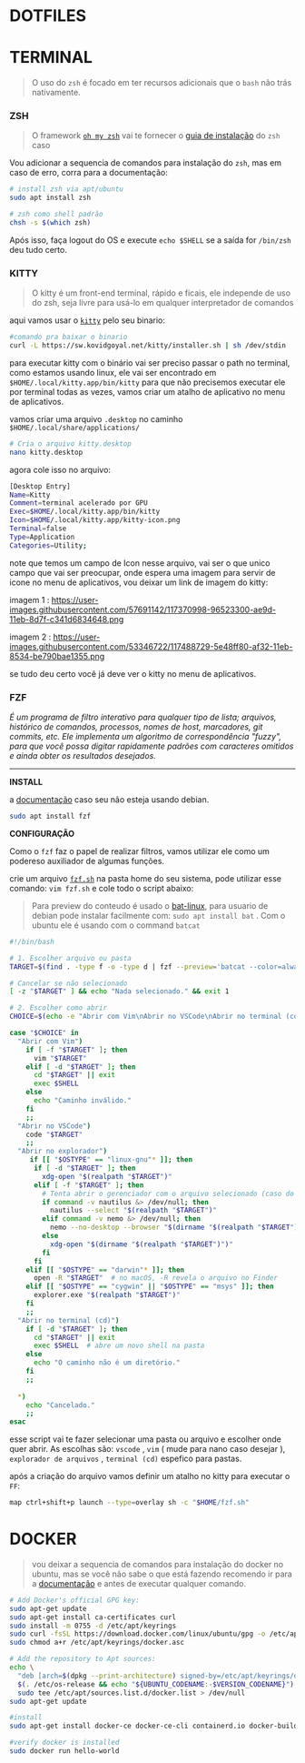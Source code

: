 # DOTFILES

# TERMINAL

> O uso do `zsh` é focado em ter recursos adicionais que o `bash` não trás nativamente.
> 

### ZSH

> O framework [`oh my zsh`](https://ohmyz.sh/) vai te fornecer o [guia de instalação](https://github.com/ohmyzsh/ohmyzsh/wiki/Installing-ZSH) do `zsh`  caso
> 

Vou adicionar a sequencia de comandos para instalação do `zsh`, mas em caso de erro, corra para a documentação: 

 

```bash
# install zsh via apt/ubuntu
sudo apt install zsh 

# zsh como shell padrão
chsh -s $(which zsh)
```

Após isso, faça logout do OS e execute `echo $SHELL` se a saída for `/bin/zsh` deu tudo certo. 

### KITTY

> O  kitty é um front-end terminal, rápido e ficais, ele independe de uso do zsh, seja livre para usá-lo em qualquer interpretador de comandos
> 

aqui vamos usar o [`kitty`](https://sw.kovidgoyal.net/kitty/binary/)  pelo seu binario: 

```bash
#comando pra baixar o binario 
curl -L https://sw.kovidgoyal.net/kitty/installer.sh | sh /dev/stdin
```

para executar kitty com o binário vai ser preciso passar o path no terminal, como estamos usando linux, ele vai ser encontrado em `$HOME/.local/kitty.app/bin/kitty` para que não precisemos executar ele por terminal todas as vezes, vamos criar um atalho de aplicativo no menu de aplicativos.

vamos criar uma arquivo `.desktop` no caminho `$HOME/.local/share/applications/`

```bash
# Cria o arquivo kitty.desktop
nano kitty.desktop 
```

agora cole isso no arquivo: 

```bash
[Desktop Entry]
Name=Kitty
Comment=terminal acelerado por GPU
Exec=$HOME/.local/kitty.app/bin/kitty
Icon=$HOME/.local/kitty.app/kitty-icon.png
Terminal=false
Type=Application
Categories=Utility;
```

note que temos um campo de Icon nesse arquivo, vai ser o que unico campo que vai ser preocupar, onde espera  uma imagem para servir de icone no menu de aplicativos, vou deixar um link de imagem do kitty: 

imagem 1 : https://user-images.githubusercontent.com/57691142/117370998-96523300-ae9d-11eb-8d7f-c341d6834648.png

imagem 2 : https://user-images.githubusercontent.com/53346722/117488729-5e48ff80-af32-11eb-8534-be790bae1355.png

se tudo deu certo você já deve ver o kitty no menu de aplicativos.

### FZF

*É um programa de filtro interativo para qualquer tipo de lista; arquivos, histórico de comandos, processos, nomes de host, marcadores, git commits, etc. Ele implementa um algoritmo de correspondência "fuzzy", para que você possa digitar rapidamente padrões com caracteres omitidos e ainda obter os resultados desejados.*

   ****

  **INSTALL**

a [documentação](https://github.com/junegunn/fzf) caso seu não esteja usando debian.

```bash
sudo apt install fzf
```

   **CONFIGURAÇÃO**

Como o `fzf` faz o papel de realizar filtros, vamos utilizar ele como um podereso auxiliador de algumas funções.

crie um arquivo  [`fzf.sh`](http://fzf.sh) na pasta home do seu sistema, pode utilizar esse comando: `vim fzf.sh` e cole todo o script abaixo: 

> Para  preview do conteudo é usado o [bat-linux](https://www.cyberciti.biz/open-source/bat-linux-command-a-cat-clone-with-written-in-rust/), para usuario de debian pode instalar facilmente com: `sudo apt install bat` .  Com o ubuntu ele é usando com o command `batcat`
> 

```bash
#!/bin/bash

# 1. Escolher arquivo ou pasta
TARGET=$(find . -type f -o -type d | fzf --preview='batcat --color=always {}' \  --prompt="Escolha um arquivo ou pasta: " \  --border --padding=1,2 \  --border-label='Filtro de Arquivo e Pasta' \  --color='border:#aaaaaa,label:#cccccc' \)

# Cancelar se não selecionado
[ -z "$TARGET" ] && echo "Nada selecionado." && exit 1

# 2. Escolher como abrir
CHOICE=$(echo -e "Abrir com Vim\nAbrir no VSCode\nAbrir no terminal (cd)\nAbrir no explorador\nCancelar" | fzf --prompt="Escolha como abrir: ")

case "$CHOICE" in
  "Abrir com Vim")
    if [ -f "$TARGET" ]; then
      vim "$TARGET"
    elif [ -d "$TARGET" ]; then
      cd "$TARGET" || exit
      exec $SHELL
    else
      echo "Caminho inválido."
    fi
    ;;
  "Abrir no VSCode")
    code "$TARGET"
    ;;
  "Abrir no explorador")
     if [[ "$OSTYPE" == "linux-gnu"* ]]; then
      if [ -d "$TARGET" ]; then
        xdg-open "$(realpath "$TARGET")"
      elif [ -f "$TARGET" ]; then
        # Tenta abrir o gerenciador com o arquivo selecionado (caso do Nautilus)
        if command -v nautilus &> /dev/null; then
          nautilus --select "$(realpath "$TARGET")"
        elif command -v nemo &> /dev/null; then
          nemo --no-desktop --browser "$(dirname "$(realpath "$TARGET")")"
        else
          xdg-open "$(dirname "$(realpath "$TARGET")")"
        fi
      fi
    elif [[ "$OSTYPE" == "darwin"* ]]; then
      open -R "$TARGET"  # no macOS, -R revela o arquivo no Finder
    elif [[ "$OSTYPE" == "cygwin" || "$OSTYPE" == "msys" ]]; then
      explorer.exe "$(realpath "$TARGET")"
    fi
    ;;
  "Abrir no terminal (cd)")
    if [ -d "$TARGET" ]; then
      cd "$TARGET" || exit
      exec $SHELL  # abre um novo shell na pasta
    else
      echo "O caminho não é um diretório."
    fi
    ;;
  
  *)
    echo "Cancelado."
    ;;
esac
```

esse script vai te fazer selecionar uma pasta ou arquivo e escolher onde quer abrir. As escolhas são: `vscode` , `vim` ( mude para nano caso desejar ), `explorador de arquivos` , `terminal (cd)` espefico para pastas. 

após a criação do arquivo vamos definir um atalho no kitty para executar o `FF`: 

```bash
map ctrl+shift+p launch --type=overlay sh -c "$HOME/fzf.sh"
```

# DOCKER

> vou deixar a sequencia de comandos para instalação do docker no ubuntu, mas se você  não sabe o que está fazendo recomendo ir para a [documentação](https://docs.docker.com/engine/install/ubuntu/) e antes de executar qualquer comando.
> 

```bash
# Add Docker's official GPG key:
sudo apt-get update
sudo apt-get install ca-certificates curl
sudo install -m 0755 -d /etc/apt/keyrings
sudo curl -fsSL https://download.docker.com/linux/ubuntu/gpg -o /etc/apt/keyrings/docker.asc
sudo chmod a+r /etc/apt/keyrings/docker.asc

# Add the repository to Apt sources:
echo \
  "deb [arch=$(dpkg --print-architecture) signed-by=/etc/apt/keyrings/docker.asc] https://download.docker.com/linux/ubuntu \
  $(. /etc/os-release && echo "${UBUNTU_CODENAME:-$VERSION_CODENAME}") stable" | \
  sudo tee /etc/apt/sources.list.d/docker.list > /dev/null
sudo apt-get update

#install
sudo apt-get install docker-ce docker-ce-cli containerd.io docker-buildx-plugin docker-compose-plugin

#verify docker is installed
sudo docker run hello-world

```
